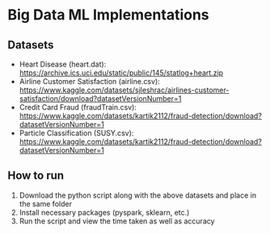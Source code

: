 # Big Data ML Implementations

## Datasets

- Heart Disease (heart.dat): https://archive.ics.uci.edu/static/public/145/statlog+heart.zip
- Airline Customer Satisfaction (airline.csv): https://www.kaggle.com/datasets/sjleshrac/airlines-customer-satisfaction/download?datasetVersionNumber=1
- Credit Card Fraud (fraudTrain.csv): https://www.kaggle.com/datasets/kartik2112/fraud-detection/download?datasetVersionNumber=1
- Particle Classification (SUSY.csv): https://www.kaggle.com/datasets/kartik2112/fraud-detection/download?datasetVersionNumber=1

## How to run

1. Download the python script along with the above datasets and place in the same folder
2. Install necessary packages (pyspark, sklearn, etc.)
3. Run the script and view the time taken as well as accuracy
